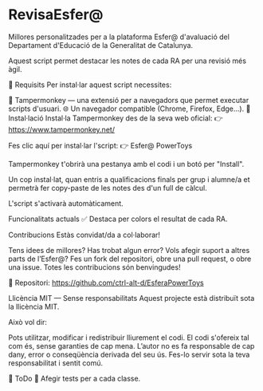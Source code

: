 # RevisaEsfer@
Millores personalitzades per a la plataforma Esfer@ d'avaluació del Departament d'Educació de la Generalitat de Catalunya.

Aquest script permet destacar les notes de cada RA per una revisió més àgil.


🔧 Requisits
Per instal·lar aquest script necessites:

🔌 Tampermonkey — una extensió per a navegadors que permet executar scripts d'usuari.
🌐 Un navegador compatible (Chrome, Firefox, Edge...).
🚀 Instal·lació
Instal·la Tampermonkey des de la seva web oficial:
👉 https://www.tampermonkey.net/

Fes clic aquí per instal·lar l'script:
👉 Esfer@ PowerToys

Tampermonkey t'obrirà una pestanya amb el codi i un botó per "Install".

Un cop instal·lat, quan entris a qualificacions finals per grup i alumne/a et permetrà fer copy-paste de les notes des d'un full de càlcul.

L'script s'activarà automàticament.

Funcionalitats actuals
✅ Destaca per colors el resultat de cada RA.

Contribucions
Estàs convidat/da a col·laborar!

Tens idees de millores?
Has trobat algun error?
Vols afegir suport a altres parts de l’Esfer@?
Fes un fork del repositori, obre una pull request, o obre una issue. Totes les contribucions són benvingudes!

📌 Repositori:
https://github.com/ctrl-alt-d/EsferaPowerToys

Llicència MIT — Sense responsabilitats
Aquest projecte està distribuït sota la llicència MIT.

Això vol dir:

Pots utilitzar, modificar i redistribuir lliurement el codi.
El codi s'ofereix tal com és, sense garanties de cap mena.
L’autor no es fa responsable de cap dany, error o conseqüència derivada del seu ús.
Fes-lo servir sota la teva responsabilitat i sentit comú.

📝 ToDo
🧹 Afegir tests per a cada classe.
